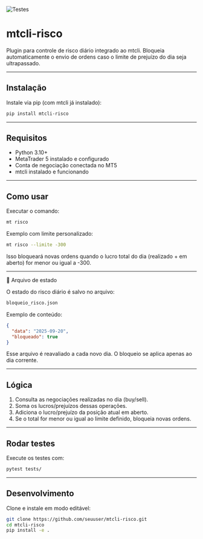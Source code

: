 ![Testes](https://github.com/vfranca/mtcli-risco/actions/workflows/tests.yml/badge.svg)
  
# mtcli-risco
  
Plugin para controle de risco diário integrado ao mtcli. Bloqueia automaticamente o envio de ordens caso o limite de prejuízo do dia seja ultrapassado.
  
---
  
## Instalação
  
Instale via pip (com mtcli já instalado):
  
```bash
pip install mtcli-risco
```
  
---
  
## Requisitos
  
- Python 3.10+
- MetaTrader 5 instalado e configurado
- Conta de negociação conectada no MT5
- mtcli instalado e funcionando
  
---
  
## Como usar
  
Executar o comando:
  
```bash
mt risco
```
  
Exemplo com limite personalizado:
  
```bash
mt risco --limite -300
```
  
Isso bloqueará novas ordens quando o lucro total do dia (realizado + em aberto) for menor ou igual a -300.
  
---
  
📁 Arquivo de estado
  
O estado do risco diário é salvo no arquivo:
  
```bash
bloqueio_risco.json
```
  
Exemplo de conteúdo:
  
```json
{
  "data": "2025-09-20",
  "bloqueado": true
}
```
  
Esse arquivo é reavaliado a cada novo dia. O bloqueio se aplica apenas ao dia corrente.
  
---
  
## Lógica
  
1. Consulta as negociações realizadas no dia (buy/sell).
2. Soma os lucros/prejuízos dessas operações.
3. Adiciona o lucro/prejuízo da posição atual em aberto.
4. Se o total for menor ou igual ao limite definido, bloqueia novas ordens.
  
---
  
## Rodar testes
  
Execute os testes com:
  
```bash
pytest tests/
```
  
---
  
## Desenvolvimento
  
Clone e instale em modo editável:
  
```bash
git clone https://github.com/seuuser/mtcli-risco.git
cd mtcli-risco
pip install -e .
```
  
